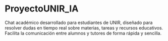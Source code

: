 # ProyectoUNIR_IA
Chat académico desarrollado para estudiantes de UNIR, diseñado para resolver dudas en tiempo real sobre materias, tareas y recursos educativos. Facilita la comunicación entre alumnos y tutores de forma rápida y sencilla.
